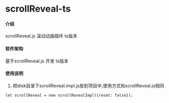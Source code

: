 # scrollReveal-ts

#### 介绍
scrollReveal.js 滚动动画插件 ts版本

#### 软件架构
基于scrollReveal.js 开发 ts版本


#### 使用说明

1.  把disk目录下scrollReveal.impl.js放到项目中,使用方式和scrollReveal.js相同
```
let scrollReveal = new scrollRevealImpl({reset: false});
```


